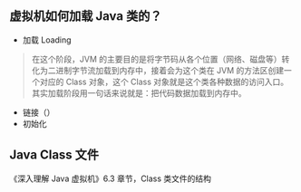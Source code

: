 

## 虚拟机如何加载 Java 类的？

- 加载 Loading

> 在这个阶段，JVM 的主要目的是将字节码从各个位置（网络、磁盘等）转化为二进制字节流加载到内存中，接着会为这个类在 JVM 的方法区创建一个对应的 Class 对象，这个 Class 对象就是这个类各种数据的访问入口。 其实加载阶段用一句话来说就是：把代码数据加载到内存中。



- 链接（）
- 初始化

## Java Class 文件


《深入理解 Java 虚拟机》6.3 章节，Class 类文件的结构


